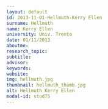 ```yaml
---
layout: default 
id: 2013-11-01-Hellmuth-Kerry Ellen
surname: Hellmuth
name: Kerry Ellen
university: Univ. Trento
date: 01/11/2013
aboutme: 
research_topic: 
subtitle: 
advisor: 
keywords: 
website: 
img: hellmuth.jpg
thumbnail: hellmuth_thumb.jpg
alt: Hellmuth Kerry Ellen
modal-id: stud75
---
```


